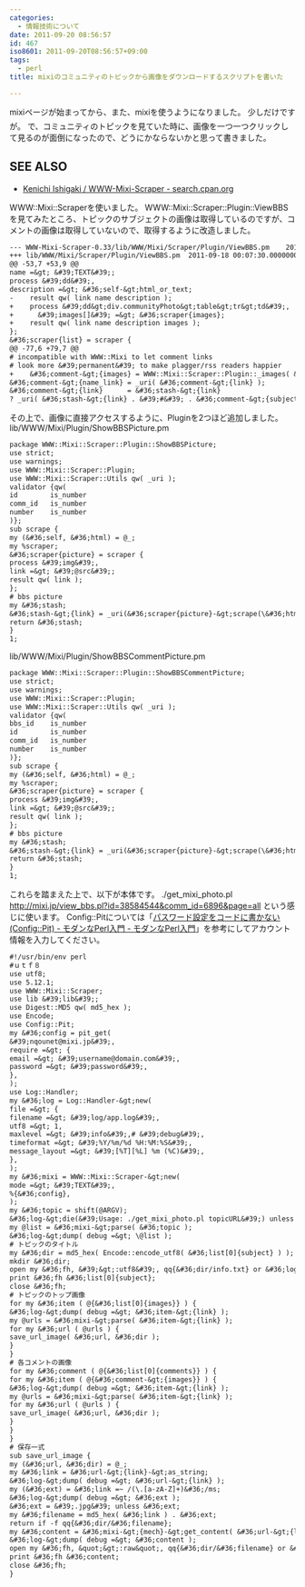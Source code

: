 ```yaml
---
categories:
  - 情報技術について
date: 2011-09-20 08:56:57
id: 467
iso8601: 2011-09-20T08:56:57+09:00
tags:
  - perl
title: mixiのコミュニティのトピックから画像をダウンロードするスクリプトを書いた

---
```


mixiページが始まってから、また、mixiを使うようになりました。
&#133;少しだけですが。
で、コミュニティのトピックを見ていた時に、画像を一つ一つクリックして見るのが面倒になったので、どうにかならないかと思って書きました。
<div id="see_also">
<h2>SEE ALSO</h2>
<ul>
<li><a href="http://search.cpan.org/dist/WWW-Mixi-Scraper/" target="_blank">Kenichi Ishigaki / WWW-Mixi-Scraper - search.cpan.org</a></li>
</ul>
</div>


WWW::Mixi::Scraperを使いました。
WWW::Mixi::Scraper::Plugin::ViewBBSを見てみたところ、トピックのサブジェクトの画像は取得しているのですが、コメントの画像は取得していないので、取得するように改造しました。
```default
--- WWW-Mixi-Scraper-0.33/lib/WWW/Mixi/Scraper/Plugin/ViewBBS.pm	2011-09-20 09:43:10.000000000 +0900
+++ lib/WWW/Mixi/Scraper/Plugin/ViewBBS.pm	2011-09-18 00:07:30.000000000 +0900
@@ -53,7 +53,9 @@
name =&gt; &#39;TEXT&#39;;
process &#39;dd&#39;,
description =&gt; &#36;self-&gt;html_or_text;
-    result qw( link name description );
+    process &#39;dd&gt;div.communityPhoto&gt;table&gt;tr&gt;td&#39;,
+      &#39;images[]&#39; =&gt; &#36;scraper{images};
+    result qw( link name description images );
};
&#36;scraper{list} = scraper {
@@ -77,6 +79,7 @@
# incompatible with WWW::Mixi to let comment links
# look more &#39;permanent&#39; to make plagger/rss readers happier
+    &#36;comment-&gt;{images} = WWW::Mixi::Scraper::Plugin::_images( &#36;comment-&gt;{images} ) if defined &#36;comment-&gt;{images};
&#36;comment-&gt;{name_link} = _uri( &#36;comment-&gt;{link} );
&#36;comment-&gt;{link}      = &#36;stash-&gt;{link}
? _uri( &#36;stash-&gt;{link} . &#39;#&#39; . &#36;comment-&gt;{subject} )
```
その上で、画像に直接アクセスするように、Pluginを2つほど追加しました。
lib/WWW/Mixi/Plugin/ShowBBSPicture.pm
```default
package WWW::Mixi::Scraper::Plugin::ShowBBSPicture;
use strict;
use warnings;
use WWW::Mixi::Scraper::Plugin;
use WWW::Mixi::Scraper::Utils qw( _uri );
validator {qw(
id        is_number
comm_id   is_number
number    is_number
)};
sub scrape {
my (&#36;self, &#36;html) = @_;
my %scraper;
&#36;scraper{picture} = scraper {
process &#39;img&#39;,
link =&gt; &#39;@src&#39;;
result qw( link );
};
# bbs picture
my &#36;stash;
&#36;stash-&gt;{link} = _uri(&#36;scraper{picture}-&gt;scrape(\&#36;html));
return &#36;stash;
}
1;
```
lib/WWW/Mixi/Plugin/ShowBBSCommentPicture.pm
```default
package WWW::Mixi::Scraper::Plugin::ShowBBSCommentPicture;
use strict;
use warnings;
use WWW::Mixi::Scraper::Plugin;
use WWW::Mixi::Scraper::Utils qw( _uri );
validator {qw(
bbs_id    is_number
id        is_number
comm_id   is_number
number    is_number
)};
sub scrape {
my (&#36;self, &#36;html) = @_;
my %scraper;
&#36;scraper{picture} = scraper {
process &#39;img&#39;,
link =&gt; &#39;@src&#39;;
result qw( link );
};
# bbs picture
my &#36;stash;
&#36;stash-&gt;{link} = _uri(&#36;scraper{picture}-&gt;scrape(\&#36;html));
return &#36;stash;
}
1;
```
これらを踏まえた上で、以下が本体です。
./get_mixi_photo.pl http://mixi.jp/view_bbs.pl?id=38584544&comm_id=6896&page=all
という感じに使います。
Config::Pitについては「<a href="http://perl-users.jp/modules/config_pit.html">パスワード設定をコードに書かない(Config::Pit) - モダンなPerl入門 - モダンなPerl入門</a>」を参考にしてアカウント情報を入力してください。
```default
#!/usr/bin/env perl
#ｕｔｆ８
use utf8;
use 5.12.1;
use WWW::Mixi::Scraper;
use lib &#39;lib&#39;;
use Digest::MD5 qw( md5_hex );
use Encode;
use Config::Pit;
my &#36;config = pit_get(
&#39;nqounet@mixi.jp&#39;,
require =&gt; {
email =&gt; &#39;username@domain.com&#39;,
password =&gt; &#39;password&#39;,
},
);
use Log::Handler;
my &#36;log = Log::Handler-&gt;new(
file =&gt; {
filename =&gt; &#39;log/app.log&#39;,
utf8 =&gt; 1,
maxlevel =&gt; &#39;info&#39;,# &#39;debug&#39;,
timeformat =&gt; &#39;%Y/%m/%d %H:%M:%S&#39;,
message_layout =&gt; &#39;[%T][%L] %m (%C)&#39;,
},
);
my &#36;mixi = WWW::Mixi::Scraper-&gt;new(
mode =&gt; &#39;TEXT&#39;,
%{&#36;config},
);
my &#36;topic = shift(@ARGV);
&#36;log-&gt;die(&#39;Usage: ./get_mixi_photo.pl topicURL&#39;) unless &#36;topic;
my @list = &#36;mixi-&gt;parse( &#36;topic );
&#36;log-&gt;dump( debug =&gt; \@list );
# トピックのタイトル
my &#36;dir = md5_hex( Encode::encode_utf8( &#36;list[0]{subject} ) );
mkdir &#36;dir;
open my &#36;fh, &#39;&gt;:utf8&#39;, qq{&#36;dir/info.txt} or &#36;log-&gt;die( qq{Can not open &#36;dir/info.txt.} );
print &#36;fh &#36;list[0]{subject};
close &#36;fh;
# トピックのトップ画像
for my &#36;item ( @{&#36;list[0]{images}} ) {
&#36;log-&gt;dump( debug =&gt; &#36;item-&gt;{link} );
my @urls = &#36;mixi-&gt;parse( &#36;item-&gt;{link} );
for my &#36;url ( @urls ) {
save_url_image( &#36;url, &#36;dir );
}
}
# 各コメントの画像
for my &#36;comment ( @{&#36;list[0]{comments}} ) {
for my &#36;item ( @{&#36;comment-&gt;{images}} ) {
&#36;log-&gt;dump( debug =&gt; &#36;item-&gt;{link} );
my @urls = &#36;mixi-&gt;parse( &#36;item-&gt;{link} );
for my &#36;url ( @urls ) {
save_url_image( &#36;url, &#36;dir );
}
}
}
# 保存一式
sub save_url_image {
my (&#36;url, &#36;dir) = @_;
my &#36;link = &#36;url-&gt;{link}-&gt;as_string;
&#36;log-&gt;dump( debug =&gt; &#36;url-&gt;{link} );
my (&#36;ext) = &#36;link =~ /(\.[a-zA-Z]+)&#36;/ms;
&#36;log-&gt;dump( debug =&gt; &#36;ext );
&#36;ext = &#39;.jpg&#39; unless &#36;ext;
my &#36;filename = md5_hex( &#36;link ) . &#36;ext;
return if -f qq{&#36;dir/&#36;filename};
my &#36;content = &#36;mixi-&gt;{mech}-&gt;get_content( &#36;url-&gt;{link} );
&#36;log-&gt;dump( debug =&gt; &#36;content );
open my &#36;fh, &quot;&gt;:raw&quot;, qq{&#36;dir/&#36;filename} or &#36;log-&gt;die( qq{Can not open &#36;dir/&#36;filename.} );
print &#36;fh &#36;content;
close &#36;fh;
}
```
    	